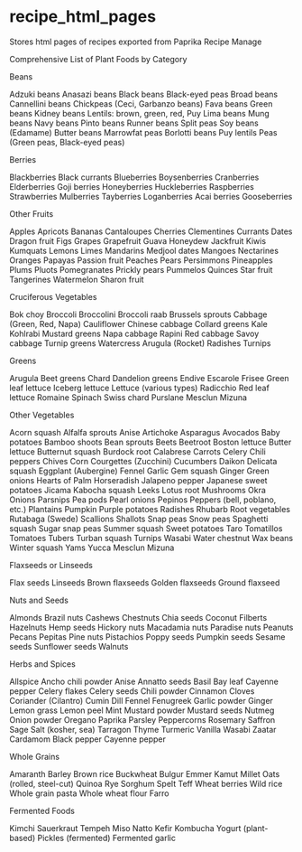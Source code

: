 # recipe_html_pages
Stores html pages of recipes exported from Paprika Recipe Manage


Comprehensive List of Plant Foods by Category

Beans

Adzuki beans
Anasazi beans
Black beans
Black-eyed peas
Broad beans
Cannellini beans
Chickpeas (Ceci, Garbanzo beans)
Fava beans
Green beans
Kidney beans
Lentils: brown, green, red, Puy
Lima beans
Mung beans
Navy beans
Pinto beans
Runner beans
Split peas
Soy beans (Edamame)
Butter beans
Marrowfat peas
Borlotti beans
Puy lentils
Peas (Green peas, Black-eyed peas)

Berries

Blackberries
Black currants
Blueberries
Boysenberries
Cranberries
Elderberries
Goji berries
Honeyberries
Huckleberries
Raspberries
Strawberries
Mulberries
Tayberries
Loganberries
Acai berries
Gooseberries

Other Fruits

Apples
Apricots
Bananas
Cantaloupes
Cherries
Clementines
Currants
Dates
Dragon fruit
Figs
Grapes
Grapefruit
Guava
Honeydew
Jackfruit
Kiwis
Kumquats
Lemons
Limes
Mandarins
Medjool dates
Mangoes
Nectarines
Oranges
Papayas
Passion fruit
Peaches
Pears
Persimmons
Pineapples
Plums
Pluots
Pomegranates
Prickly pears
Pummelos
Quinces
Star fruit
Tangerines
Watermelon
Sharon fruit

Cruciferous Vegetables

Bok choy
Broccoli
Broccolini
Broccoli raab
Brussels sprouts
Cabbage (Green, Red, Napa)
Cauliflower
Chinese cabbage
Collard greens
Kale
Kohlrabi
Mustard greens
Napa cabbage
Rapini
Red cabbage
Savoy cabbage
Turnip greens
Watercress
Arugula (Rocket)
Radishes
Turnips

Greens

Arugula
Beet greens
Chard
Dandelion greens
Endive
Escarole
Frisee
Green leaf lettuce
Iceberg lettuce
Lettuce (various types)
Radicchio
Red leaf lettuce
Romaine
Spinach
Swiss chard
Purslane
Mesclun
Mizuna

Other Vegetables

Acorn squash
Alfalfa sprouts
Anise
Artichoke
Asparagus
Avocados
Baby potatoes
Bamboo shoots
Bean sprouts
Beets
Beetroot
Boston lettuce
Butter lettuce
Butternut squash
Burdock root
Calabrese
Carrots
Celery
Chili peppers
Chives
Corn
Courgettes (Zucchini)
Cucumbers
Daikon
Delicata squash
Eggplant (Aubergine)
Fennel
Garlic
Gem squash
Ginger
Green onions
Hearts of Palm
Horseradish
Jalapeno pepper
Japanese sweet potatoes
Jicama
Kabocha squash
Leeks
Lotus root
Mushrooms
Okra
Onions
Parsnips
Pea pods
Pearl onions
Pepinos
Peppers (bell, poblano, etc.)
Plantains
Pumpkin
Purple potatoes
Radishes
Rhubarb
Root vegetables
Rutabaga (Swede)
Scallions
Shallots
Snap peas
Snow peas
Spaghetti squash
Sugar snap peas
Summer squash
Sweet potatoes
Taro
Tomatillos
Tomatoes
Tubers
Turban squash
Turnips
Wasabi
Water chestnut
Wax beans
Winter squash
Yams
Yucca
Mesclun
Mizuna

Flaxseeds or Linseeds

Flax seeds
Linseeds
Brown flaxseeds
Golden flaxseeds
Ground flaxseed

Nuts and Seeds

Almonds
Brazil nuts
Cashews
Chestnuts
Chia seeds
Coconut
Filberts
Hazelnuts
Hemp seeds
Hickory nuts
Macadamia nuts
Paradise nuts
Peanuts
Pecans
Pepitas
Pine nuts
Pistachios
Poppy seeds
Pumpkin seeds
Sesame seeds
Sunflower seeds
Walnuts

Herbs and Spices

Allspice
Ancho chili powder
Anise
Annatto seeds
Basil
Bay leaf
Cayenne pepper
Celery flakes
Celery seeds
Chili powder
Cinnamon
Cloves
Coriander (Cilantro)
Cumin
Dill
Fennel
Fenugreek
Garlic powder
Ginger
Lemon grass
Lemon peel
Mint
Mustard powder
Mustard seeds
Nutmeg
Onion powder
Oregano
Paprika
Parsley
Peppercorns
Rosemary
Saffron
Sage
Salt (kosher, sea)
Tarragon
Thyme
Turmeric
Vanilla
Wasabi
Zaatar
Cardamom
Black pepper
Cayenne pepper

Whole Grains

Amaranth
Barley
Brown rice
Buckwheat
Bulgur
Emmer
Kamut
Millet
Oats (rolled, steel-cut)
Quinoa
Rye
Sorghum
Spelt
Teff
Wheat berries
Wild rice
Whole grain pasta
Whole wheat flour
Farro

Fermented Foods

Kimchi
Sauerkraut
Tempeh
Miso
Natto
Kefir
Kombucha
Yogurt (plant-based)
Pickles (fermented)
Fermented garlic
